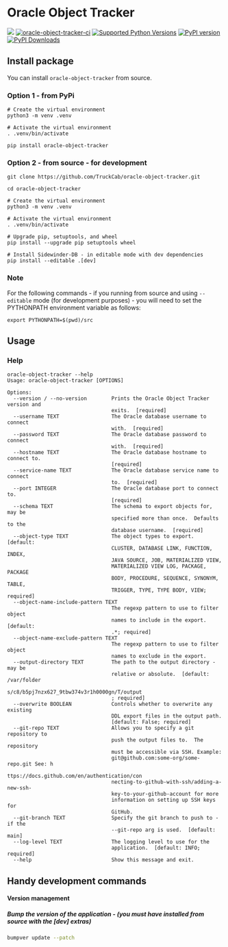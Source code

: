 # Oracle Object Tracker

[<img src="https://img.shields.io/badge/GitHub-TruckCab%2Foracle--object--tracker-blue.svg?logo=Github">](https://github.com/TruckCab/oracle-object-tracker)
[![oracle-object-tracker-ci](https://github.com/TruckCab/oracle-object-tracker/actions/workflows/ci.yml/badge.svg)](https://github.com/TruckCab/oracle-object-tracker/actions/workflows/ci.yml)
[![Supported Python Versions](https://img.shields.io/pypi/pyversions/sidewinder-db)](https://pypi.org/project/sidewinder-db/)
[![PyPI version](https://badge.fury.io/py/oracle-object-tracker.svg)](https://badge.fury.io/py/oracle-object-tracker)
[![PyPI Downloads](https://img.shields.io/pypi/dm/oracle-object-tracker.svg)](https://pypi.org/project/oracle-object-tracker/)

## Install package
You can install `oracle-object-tracker` from source.

### Option 1 - from PyPi
```shell
# Create the virtual environment
python3 -m venv .venv

# Activate the virtual environment
. .venv/bin/activate

pip install oracle-object-tracker
```

### Option 2 - from source - for development
```shell
git clone https://github.com/TruckCab/oracle-object-tracker.git

cd oracle-object-tracker

# Create the virtual environment
python3 -m venv .venv

# Activate the virtual environment
. .venv/bin/activate

# Upgrade pip, setuptools, and wheel
pip install --upgrade pip setuptools wheel

# Install Sidewinder-DB - in editable mode with dev dependencies
pip install --editable .[dev]
```

### Note
For the following commands - if you running from source and using `--editable` mode (for development purposes) - you will need to set the PYTHONPATH environment variable as follows:
```shell
export PYTHONPATH=$(pwd)/src
```

## Usage
### Help
```shell
oracle-object-tracker --help
Usage: oracle-object-tracker [OPTIONS]

Options:
  --version / --no-version        Prints the Oracle Object Tracker version and
                                  exits.  [required]
  --username TEXT                 The Oracle database username to connect
                                  with.  [required]
  --password TEXT                 The Oracle database password to connect
                                  with.  [required]
  --hostname TEXT                 The Oracle database hostname to connect to.
                                  [required]
  --service-name TEXT             The Oracle database service name to connect
                                  to.  [required]
  --port INTEGER                  The Oracle database port to connect to.
                                  [required]
  --schema TEXT                   The schema to export objects for, may be
                                  specified more than once.  Defaults to the
                                  database username.  [required]
  --object-type TEXT              The object types to export.  [default:
                                  CLUSTER, DATABASE LINK, FUNCTION, INDEX,
                                  JAVA SOURCE, JOB, MATERIALIZED VIEW,
                                  MATERIALIZED VIEW LOG, PACKAGE, PACKAGE
                                  BODY, PROCEDURE, SEQUENCE, SYNONYM, TABLE,
                                  TRIGGER, TYPE, TYPE BODY, VIEW; required]
  --object-name-include-pattern TEXT
                                  The regexp pattern to use to filter object
                                  names to include in the export.  [default:
                                  .*; required]
  --object-name-exclude-pattern TEXT
                                  The regexp pattern to use to filter object
                                  names to exclude in the export.
  --output-directory TEXT         The path to the output directory - may be
                                  relative or absolute.  [default: /var/folder
                                  s/c8/b5pj7nzx627_9tbw374v3r1h0000gn/T/output
                                  ; required]
  --overwrite BOOLEAN             Controls whether to overwrite any existing
                                  DDL export files in the output path.
                                  [default: False; required]
  --git-repo TEXT                 Allows you to specify a git repository to
                                  push the output files to.  The repository
                                  must be accessible via SSH. Example:
                                  git@github.com:some-org/some-repo.git See: h
                                  ttps://docs.github.com/en/authentication/con
                                  necting-to-github-with-ssh/adding-a-new-ssh-
                                  key-to-your-github-account for more
                                  information on setting up SSH keys for
                                  GitHub.
  --git-branch TEXT               Specify the git branch to push to - if the
                                  --git-repo arg is used.  [default: main]
  --log-level TEXT                The logging level to use for the
                                  application.  [default: INFO; required]
  --help                          Show this message and exit.
```

## Handy development commands

#### Version management

##### Bump the version of the application - (you must have installed from source with the [dev] extras)
```bash
bumpver update --patch
```
